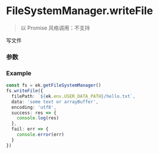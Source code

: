 # FileSystemManager.writeFile

> 以 Promise 风格调用：不支持

写文件

### 参数

<Props :data="props" options />

### Example

```ts
const fs = ek.getFileSystemManager()
fs.writeFile({
  filePath: `${ek.env.USER_DATA_PATH}/hello.txt`,
  data: 'some text or arrayBuffer',
  encoding: 'utf8',
  success: res => {
    console.log(res)
  },
  fail: err => {
    console.error(err)
  }
})
```

<script setup>
const props = [
    {
        name: "filePath", 
        type: "string",
        default: "",
        required: true, 
        desc: "要写入的文件路径 (本地路径)"
    },
    {
        name: "data", 
        type: "string | ArrayBuffer",
        default: "",
        required: true, 
        desc: "要写入的文本或二进制数据"
    },
    {
        name: "encoding", 
        type: "string",
        default: "utf8",
        required: false, 
        desc: "指定写入文件的字符编码",
        values: [
          { value: "ascii", desc: "" },
          { value: "base64", desc: "" },
          { value: "binary", desc: "" },
          { value: "hex", desc: "" },
          { value: "ucs2", desc: "以小端序读取" },
          { value: "ucs-2", desc: "以小端序读取" },
          { value: "utf16le", desc: "以小端序读取" },
          { value: "utf-16le", desc: "以小端序读取" },
          { value: "utf-8", desc: "" },
          { value: "utf8", desc: "" },
          { value: "latin1", desc: "" }
        ]
    }
]

</script>
